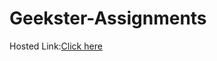 # Geekster-Assignments
Hosted Link:[Click here](https://namishagurunani.github.io/Geekster-Assignments/Netflix/index.html) 
